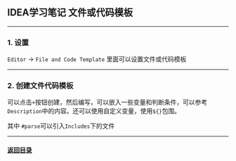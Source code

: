 ## IDEA学习笔记 文件或代码模板
---
### 1. 设置

`Editor` -> `File and Code Template` 里面可以设置文件或代码模板

---
### 2. 创建文件代码模板

可以点击`+`按钮创建，然后编写，可以嵌入一些变量和判断条件，可以参考`Description`中的内容。还可以使用自定义变量，使用`${}`包围。

其中 `#parse`可以引入`Includes`下的文件


---
#### [返回目录](./)

